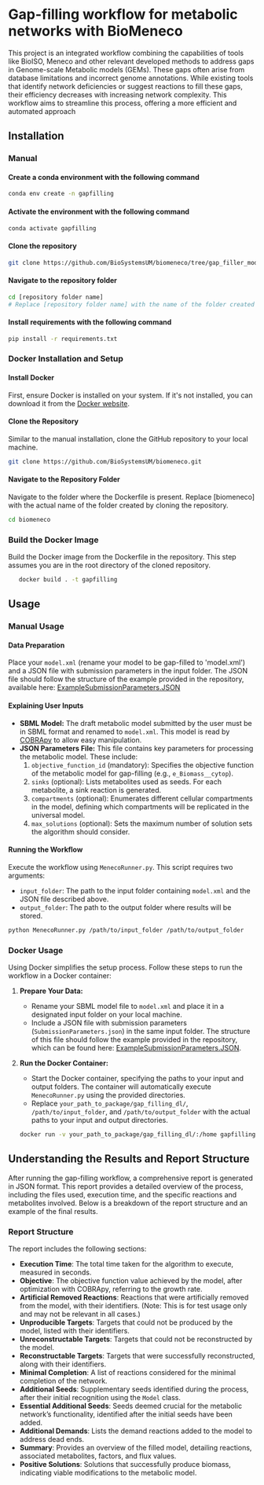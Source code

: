 # Gap-filling workflow for metabolic networks with BioMeneco

This project is an integrated workflow combining the capabilities of tools like BioISO, Meneco and other relevant developed methods to address gaps in Genome-scale Metabolic models (GEMs). These gaps often arise from database limitations and incorrect genome annotations. While existing tools that identify network deficiencies or suggest reactions to fill these gaps, their efficiency decreases with increasing network complexity. This workflow aims to streamline this process, offering a more efficient and automated approach

## Installation
### Manual

#### Create a conda environment with the following command

```bash
conda env create -n gapfilling
```

#### Activate the environment with the following command

```bash
conda activate gapfilling
```

#### Clone the repository
```bash
git clone https://github.com/BioSystemsUM/biomeneco/tree/gap_filler_model
```

#### Navigate to the repository folder
```bash
cd [repository folder name]
# Replace [repository folder name] with the name of the folder created by cloning the repository
```

#### Install requirements with the following command

```bash
pip install -r requirements.txt
```


### Docker Installation and Setup

#### Install Docker
First, ensure Docker is installed on your system. If it's not installed, you can download it from the [Docker website](https://www.docker.com/).

#### Clone the Repository
Similar to the manual installation, clone the GitHub repository to your local machine.

```bash
git clone https://github.com/BioSystemsUM/biomeneco.git
```

#### Navigate to the Repository Folder
Navigate to the folder where the Dockerfile is present. Replace [biomeneco] with the actual name of the folder created by cloning the repository.

```bash
cd biomeneco
```

### Build the Docker Image
Build the Docker image from the Dockerfile in the repository. This step assumes you are in the root directory of the cloned repository.

```bash
   docker build . -t gapfilling
```



## Usage

### Manual Usage

#### Data Preparation
Place your `model.xml` (rename your model to be gap-filled to 'model.xml') and a JSON file with submission parameters in the input folder. The JSON file should follow the structure of the example provided in the repository, available here:
[ExampleSubmissionParameters.JSON](https://github.com/BioSystemsUM/biomeneco/blob/gap_filler_model/ExampleSubmissionParameters.JSON)

#### Explaining User Inputs
- **SBML Model:** The draft metabolic model submitted by the user must be in SBML format and renamed to `model.xml`. This model is read by [COBRApy](https://bmcsystbiol.biomedcentral.com/articles/10.1186/1752-0509-7-74) to allow easy manipulation.
- **JSON Parameters File:** This file contains key parameters for processing the metabolic model. These include:
  1. `objective_function_id` (mandatory): Specifies the objective function of the metabolic model for gap-filling (e.g., `e_Biomass__cytop`).
  2. `sinks` (optional): Lists metabolites used as seeds. For each metabolite, a sink reaction is generated.
  3. `compartments` (optional): Enumerates different cellular compartments in the model, defining which compartments will be replicated in the universal model.
  4. `max_solutions` (optional): Sets the maximum number of solution sets the algorithm should consider.

#### Running the Workflow
Execute the workflow using `MenecoRunner.py`. This script requires two arguments:
- `input_folder`: The path to the input folder containing `model.xml` and the JSON file described above.
- `output_folder`: The path to the output folder where results will be stored.

```bash
python MenecoRunner.py /path/to/input_folder /path/to/output_folder
```


### Docker Usage

Using Docker simplifies the setup process. Follow these steps to run the workflow in a Docker container:

1. **Prepare Your Data:**
   - Rename your SBML model file to `model.xml` and place it in a designated input folder on your local machine. 
   - Include a JSON file with submission parameters (`SubmissionParameters.json`) in the same input folder. The structure of this file should follow the example provided in the repository, which can be found here: [ExampleSubmissionParameters.JSON](https://github.com/BioSystemsUM/biomeneco/blob/gap_filler_model/ExampleSubmissionParameters.JSON).

2. **Run the Docker Container:**
   - Start the Docker container, specifying the paths to your input and output folders. The container will automatically execute `MenecoRunner.py` using the provided directories.
   - Replace `your_path_to_package/gap_filling_dl/`, `/path/to/input_folder`, and `/path/to/output_folder` with the actual paths to your input and output directories.

   ```bash
   docker run -v your_path_to_package/gap_filling_dl/:/home gapfilling python3 /home/src/gap_filling_dl/MenecoRunner.py /path/to/input_folder /path/to/output_folder
    ```


## Understanding the Results and Report Structure

After running the gap-filling workflow, a comprehensive report is generated in JSON format. This report provides a detailed overview of the process, including the files used, execution time, and the specific reactions and metabolites involved. Below is a breakdown of the report structure and an example of the final results.

### Report Structure

The report includes the following sections:

- **Execution Time**: The total time taken for the algorithm to execute, measured in seconds.
- **Objective**: The objective function value achieved by the model, after optimization with COBRApy, referring to the growth rate.
- **Artificial Removed Reactions**: Reactions that were artificially removed from the model, with their identifiers. (Note: This is for test usage only and may not be relevant in all cases.)
- **Unproducible Targets**: Targets that could not be produced by the model, listed with their identifiers.
- **Unreconstructable Targets**: Targets that could not be reconstructed by the model.
- **Reconstructable Targets**: Targets that were successfully reconstructed, along with their identifiers.
- **Minimal Completion**: A list of reactions considered for the minimal completion of the network.
- **Additional Seeds**: Supplementary seeds identified during the process, after their initial recognition using the `Model` class.
- **Essential Additional Seeds**: Seeds deemed crucial for the metabolic network’s functionality, identified after the initial seeds have been added.
- **Additional Demands**: Lists the demand reactions added to the model to address dead ends.
- **Summary**: Provides an overview of the filled model, detailing reactions, associated metabolites, factors, and flux values.
- **Positive Solutions**: Solutions that successfully produce biomass, indicating viable modifications to the metabolic model.













